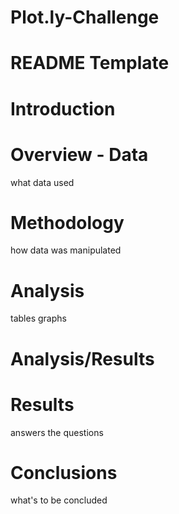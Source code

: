 # Plot.ly-Challenge

# README Template

# Introduction

# Overview - Data
what data used
# Methodology
how data was manipulated
# Analysis
tables graphs

# Analysis/Results

# Results
answers the questions
# Conclusions
what's to be concluded
